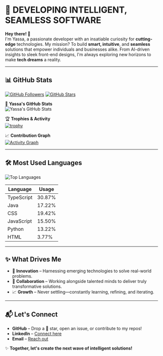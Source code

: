 # 🚀 DEVELOPING INTELLIGENT, SEAMLESS SOFTWARE  

**Hey there! 👋**  
I'm Yassa, a passionate developer with an insatiable curiosity for **cutting-edge** technologies. My mission? To build **smart, intuitive**, and **seamless** solutions that empower individuals and businesses alike. From AI-driven insights to sleek front-end designs, I'm always exploring new horizons to make **tech dreams** a reality.

---

## 📊 GitHub Stats

[![GitHub Followers](https://img.shields.io/github/followers/Yassa122?label=Follow&style=social)](https://github.com/Yassa122)
[![GitHub Stars](https://img.shields.io/github/stars/Yassa122?style=social)](https://github.com/Yassa122)

🌟 **Yassa's GitHub Stats**  
![Yassa's GitHub Stats](https://github-readme-stats.vercel.app/api?username=Yassa122&show_icons=true&theme=codeSTACKr)

🏆 **Trophies & Activity**  
[![trophy](https://github-profile-trophy.vercel.app/?username=Yassa122&theme=onedark&no-frame=true&no-bg=true)](https://github.com/ryo-ma/github-profile-trophy)

📈 **Contribution Graph**  
[![Activity Graph](https://github-readme-activity-graph.vercel.app/graph?username=Yassa122&bg_color=1A1B27&color=ffffff&line=026EF2&point=ffffff&area=true&hide_border=true)](https://github.com/ashutosh00710/github-readme-activity-graph)

---

## 🛠️ **Most Used Languages**
![Top Languages](https://github-readme-stats.vercel.app/api/top-langs/?username=Yassa122&theme=codeSTACKr&layout=compact)

| **Language**   | **Usage**  |
|---------------|------------|
| TypeScript    | 30.87%     |
| Java          | 17.22%     |
| CSS           | 19.42%     |
| JavaScript    | 15.50%     |
| Python        | 13.22%     |
| HTML          | 3.77%      |

---

## ✨ **What Drives Me**
- 🚀 **Innovation** – Harnessing emerging technologies to solve real-world problems.  
- 🤝 **Collaboration** – Working alongside talented minds to deliver truly transformative solutions.  
- 📈 **Growth** – Never settling—constantly learning, refining, and iterating.  

---

## 📬 **Let's Connect**
- **GitHub** – Drop a 🌟 star, open an issue, or contribute to my repos!
- **LinkedIn** – [Connect here](https://www.linkedin.com/in/yassa-ashraf-b59309231/)
- **Email** – [Reach out](mailto:yassa.ashraf56@gmail.com)

✨ **Together, let's create the next wave of intelligent solutions!**
